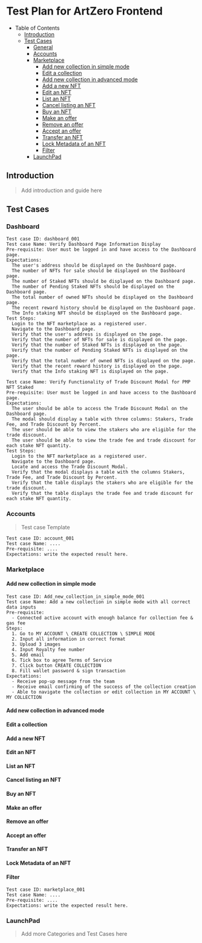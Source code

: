 # Test Plan for ArtZero Frontend

- Table of Contents
  - [Introduction](#introduction)
  - [Test Cases](#test-cases)
    - [General](#general)
    - [Accounts](#accounts)
    - [Marketplace](#marketplace)
      - [Add new collection in simple mode](#Add-new-collection-in-simple-mode)
      - [Edit a collection](#Edit-a-collection)
      - [Add new collection in advanced mode](#Add-new-collection-in-advanced-mode)
      - [Add a new NFT](#Add-a-new-NFT)
      - [Edit an NFT](#Edit-an-NFT)
      - [List an NFT](#List-an-NFT)
      - [Cancel listing an NFT](#Cancel-listing-an-NFT)
      - [Buy an NFT](#Buy-an-NFT)
      - [Make an offer](#Make-an-offer)
      - [Remove an offer](#Remove-an-offer)
      - [Accept an offer](#Accept-an-offer)
      - [Transfer an NFT](#Transfer-an-NFT)
      - [Lock Metadata of an NFT](#Lock-metadata-of-an-NFT)
      - [Filter](#Filter)
    - [LaunchPad](#launchpad)

## Introduction
> Add introduction and guide here

## Test Cases

### Dashboard
```
Test case ID: dashboard_001
Test case Name: Verify Dashboard Page Information Display
Pre-requisite: User must be logged in and have access to the Dashboard page.
Expectations:
  The user's address should be displayed on the Dashboard page.
  The number of NFTs for sale should be displayed on the Dashboard page.
  The number of Staked NFTs should be displayed on the Dashboard page.
  The number of Pending Staked NFTs should be displayed on the Dashboard page.
  The total number of owned NFTs should be displayed on the Dashboard page.
  The recent reward history should be displayed on the Dashboard page.
  The Info staking NFT should be displayed on the Dashboard page.
Test Steps:
  Login to the NFT marketplace as a registered user.
  Navigate to the Dashboard page.
  Verify that the user's address is displayed on the page.
  Verify that the number of NFTs for sale is displayed on the page.
  Verify that the number of Staked NFTs is displayed on the page.
  Verify that the number of Pending Staked NFTs is displayed on the page.
  Verify that the total number of owned NFTs is displayed on the page.
  Verify that the recent reward history is displayed on the page.
  Verify that the Info staking NFT is displayed on the page.
```

```Test case ID: dashboard_002
Test case Name: Verify Functionality of Trade Discount Modal for PMP NFT Staked
Pre-requisite: User must be logged in and have access to the Dashboard page.
Expectations:
  The user should be able to access the Trade Discount Modal on the Dashboard page.
  The modal should display a table with three columns: Stakers, Trade Fee, and Trade Discount by Percent.
  The user should be able to view the stakers who are eligible for the trade discount.
  The user should be able to view the trade fee and trade discount for each stake NFT quantity.
Test Steps:
  Login to the NFT marketplace as a registered user.
  Navigate to the Dashboard page.
  Locate and access the Trade Discount Modal.
  Verify that the modal displays a table with the columns Stakers, Trade Fee, and Trade Discount by Percent.
  Verify that the table displays the stakers who are eligible for the trade discount.
  Verify that the table displays the trade fee and trade discount for each stake NFT quantity.
```
### Accounts
> Test case Template
```
Test case ID: account_001
Test case Name: ....
Pre-requisite: ....
Expectations: write the expected result here.
```

### Marketplace

#### Add new collection in simple mode

```
Test case ID: Add_new_collection_in_simple_mode_001
Test case Name: Add a new collection in simple mode with all correct data inputs
Pre-requisite: 
  - Connected active account with enough balance for collection fee & gas fee
Steps: 
  1. Go to MY ACCOUNT \ CREATE COLLECTION \ SIMPLE MODE
  2. Input all information in correct format
  3. Upload 3 images
  4. Input Royalty fee number
  5. Add email
  6. Tick box to agree Terms of Service
  7. Click button CREATE COLLECTION
  8. Fill wallet password & sign transaction
Expectations: 
  - Receive pop-up message from the team
  - Receive email confirming of the success of the collection creation
  - Able to navigate the collection or edit collection in MY ACCOUNT \ MY COLLECTION

```

#### Add new collection in advanced mode

#### Edit a collection

#### Add a new NFT

#### Edit an NFT

#### List an NFT

#### Cancel listing an NFT

#### Buy an NFT

#### Make an offer

#### Remove an offer

#### Accept an offer

#### Transfer an NFT

#### Lock Metadata of an NFT

#### Filter

```
Test case ID: marketplace_001
Test case Name: ....
Pre-requisite: ....
Expectations: write the expected result here.
```

### LaunchPad


> Add more Categories and Test Cases here
